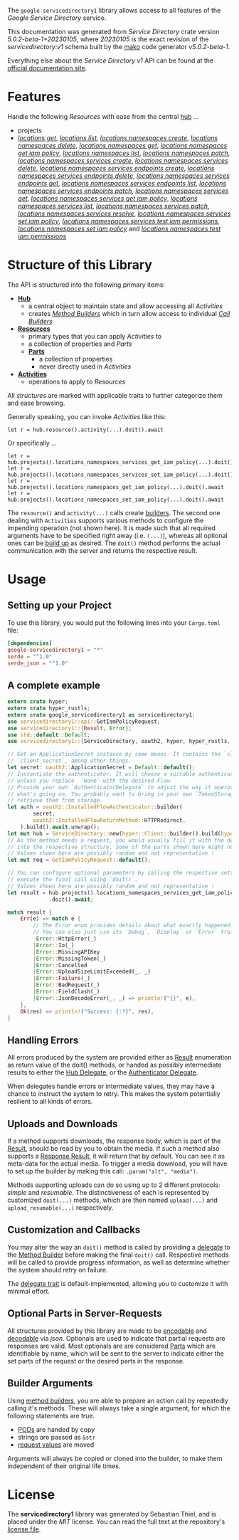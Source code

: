 <!---
DO NOT EDIT !
This file was generated automatically from 'src/generator/templates/api/README.md.mako'
DO NOT EDIT !
-->
The `google-servicedirectory1` library allows access to all features of the *Google Service Directory* service.

This documentation was generated from *Service Directory* crate version *5.0.2-beta-1+20230105*, where *20230105* is the exact revision of the *servicedirectory:v1* schema built by the [mako](http://www.makotemplates.org/) code generator *v5.0.2-beta-1*.

Everything else about the *Service Directory* *v1* API can be found at the
[official documentation site](https://cloud.google.com/service-directory).
# Features

Handle the following *Resources* with ease from the central [hub](https://docs.rs/google-servicedirectory1/5.0.2-beta-1+20230105/google_servicedirectory1/ServiceDirectory) ... 

* projects
 * [*locations get*](https://docs.rs/google-servicedirectory1/5.0.2-beta-1+20230105/google_servicedirectory1/api::ProjectLocationGetCall), [*locations list*](https://docs.rs/google-servicedirectory1/5.0.2-beta-1+20230105/google_servicedirectory1/api::ProjectLocationListCall), [*locations namespaces create*](https://docs.rs/google-servicedirectory1/5.0.2-beta-1+20230105/google_servicedirectory1/api::ProjectLocationNamespaceCreateCall), [*locations namespaces delete*](https://docs.rs/google-servicedirectory1/5.0.2-beta-1+20230105/google_servicedirectory1/api::ProjectLocationNamespaceDeleteCall), [*locations namespaces get*](https://docs.rs/google-servicedirectory1/5.0.2-beta-1+20230105/google_servicedirectory1/api::ProjectLocationNamespaceGetCall), [*locations namespaces get iam policy*](https://docs.rs/google-servicedirectory1/5.0.2-beta-1+20230105/google_servicedirectory1/api::ProjectLocationNamespaceGetIamPolicyCall), [*locations namespaces list*](https://docs.rs/google-servicedirectory1/5.0.2-beta-1+20230105/google_servicedirectory1/api::ProjectLocationNamespaceListCall), [*locations namespaces patch*](https://docs.rs/google-servicedirectory1/5.0.2-beta-1+20230105/google_servicedirectory1/api::ProjectLocationNamespacePatchCall), [*locations namespaces services create*](https://docs.rs/google-servicedirectory1/5.0.2-beta-1+20230105/google_servicedirectory1/api::ProjectLocationNamespaceServiceCreateCall), [*locations namespaces services delete*](https://docs.rs/google-servicedirectory1/5.0.2-beta-1+20230105/google_servicedirectory1/api::ProjectLocationNamespaceServiceDeleteCall), [*locations namespaces services endpoints create*](https://docs.rs/google-servicedirectory1/5.0.2-beta-1+20230105/google_servicedirectory1/api::ProjectLocationNamespaceServiceEndpointCreateCall), [*locations namespaces services endpoints delete*](https://docs.rs/google-servicedirectory1/5.0.2-beta-1+20230105/google_servicedirectory1/api::ProjectLocationNamespaceServiceEndpointDeleteCall), [*locations namespaces services endpoints get*](https://docs.rs/google-servicedirectory1/5.0.2-beta-1+20230105/google_servicedirectory1/api::ProjectLocationNamespaceServiceEndpointGetCall), [*locations namespaces services endpoints list*](https://docs.rs/google-servicedirectory1/5.0.2-beta-1+20230105/google_servicedirectory1/api::ProjectLocationNamespaceServiceEndpointListCall), [*locations namespaces services endpoints patch*](https://docs.rs/google-servicedirectory1/5.0.2-beta-1+20230105/google_servicedirectory1/api::ProjectLocationNamespaceServiceEndpointPatchCall), [*locations namespaces services get*](https://docs.rs/google-servicedirectory1/5.0.2-beta-1+20230105/google_servicedirectory1/api::ProjectLocationNamespaceServiceGetCall), [*locations namespaces services get iam policy*](https://docs.rs/google-servicedirectory1/5.0.2-beta-1+20230105/google_servicedirectory1/api::ProjectLocationNamespaceServiceGetIamPolicyCall), [*locations namespaces services list*](https://docs.rs/google-servicedirectory1/5.0.2-beta-1+20230105/google_servicedirectory1/api::ProjectLocationNamespaceServiceListCall), [*locations namespaces services patch*](https://docs.rs/google-servicedirectory1/5.0.2-beta-1+20230105/google_servicedirectory1/api::ProjectLocationNamespaceServicePatchCall), [*locations namespaces services resolve*](https://docs.rs/google-servicedirectory1/5.0.2-beta-1+20230105/google_servicedirectory1/api::ProjectLocationNamespaceServiceResolveCall), [*locations namespaces services set iam policy*](https://docs.rs/google-servicedirectory1/5.0.2-beta-1+20230105/google_servicedirectory1/api::ProjectLocationNamespaceServiceSetIamPolicyCall), [*locations namespaces services test iam permissions*](https://docs.rs/google-servicedirectory1/5.0.2-beta-1+20230105/google_servicedirectory1/api::ProjectLocationNamespaceServiceTestIamPermissionCall), [*locations namespaces set iam policy*](https://docs.rs/google-servicedirectory1/5.0.2-beta-1+20230105/google_servicedirectory1/api::ProjectLocationNamespaceSetIamPolicyCall) and [*locations namespaces test iam permissions*](https://docs.rs/google-servicedirectory1/5.0.2-beta-1+20230105/google_servicedirectory1/api::ProjectLocationNamespaceTestIamPermissionCall)




# Structure of this Library

The API is structured into the following primary items:

* **[Hub](https://docs.rs/google-servicedirectory1/5.0.2-beta-1+20230105/google_servicedirectory1/ServiceDirectory)**
    * a central object to maintain state and allow accessing all *Activities*
    * creates [*Method Builders*](https://docs.rs/google-servicedirectory1/5.0.2-beta-1+20230105/google_servicedirectory1/client::MethodsBuilder) which in turn
      allow access to individual [*Call Builders*](https://docs.rs/google-servicedirectory1/5.0.2-beta-1+20230105/google_servicedirectory1/client::CallBuilder)
* **[Resources](https://docs.rs/google-servicedirectory1/5.0.2-beta-1+20230105/google_servicedirectory1/client::Resource)**
    * primary types that you can apply *Activities* to
    * a collection of properties and *Parts*
    * **[Parts](https://docs.rs/google-servicedirectory1/5.0.2-beta-1+20230105/google_servicedirectory1/client::Part)**
        * a collection of properties
        * never directly used in *Activities*
* **[Activities](https://docs.rs/google-servicedirectory1/5.0.2-beta-1+20230105/google_servicedirectory1/client::CallBuilder)**
    * operations to apply to *Resources*

All *structures* are marked with applicable traits to further categorize them and ease browsing.

Generally speaking, you can invoke *Activities* like this:

```Rust,ignore
let r = hub.resource().activity(...).doit().await
```

Or specifically ...

```ignore
let r = hub.projects().locations_namespaces_services_get_iam_policy(...).doit().await
let r = hub.projects().locations_namespaces_services_set_iam_policy(...).doit().await
let r = hub.projects().locations_namespaces_get_iam_policy(...).doit().await
let r = hub.projects().locations_namespaces_set_iam_policy(...).doit().await
```

The `resource()` and `activity(...)` calls create [builders][builder-pattern]. The second one dealing with `Activities` 
supports various methods to configure the impending operation (not shown here). It is made such that all required arguments have to be 
specified right away (i.e. `(...)`), whereas all optional ones can be [build up][builder-pattern] as desired.
The `doit()` method performs the actual communication with the server and returns the respective result.

# Usage

## Setting up your Project

To use this library, you would put the following lines into your `Cargo.toml` file:

```toml
[dependencies]
google-servicedirectory1 = "*"
serde = "^1.0"
serde_json = "^1.0"
```

## A complete example

```Rust
extern crate hyper;
extern crate hyper_rustls;
extern crate google_servicedirectory1 as servicedirectory1;
use servicedirectory1::api::GetIamPolicyRequest;
use servicedirectory1::{Result, Error};
use std::default::Default;
use servicedirectory1::{ServiceDirectory, oauth2, hyper, hyper_rustls, chrono, FieldMask};

// Get an ApplicationSecret instance by some means. It contains the `client_id` and 
// `client_secret`, among other things.
let secret: oauth2::ApplicationSecret = Default::default();
// Instantiate the authenticator. It will choose a suitable authentication flow for you, 
// unless you replace  `None` with the desired Flow.
// Provide your own `AuthenticatorDelegate` to adjust the way it operates and get feedback about 
// what's going on. You probably want to bring in your own `TokenStorage` to persist tokens and
// retrieve them from storage.
let auth = oauth2::InstalledFlowAuthenticator::builder(
        secret,
        oauth2::InstalledFlowReturnMethod::HTTPRedirect,
    ).build().await.unwrap();
let mut hub = ServiceDirectory::new(hyper::Client::builder().build(hyper_rustls::HttpsConnectorBuilder::new().with_native_roots().https_or_http().enable_http1().enable_http2().build()), auth);
// As the method needs a request, you would usually fill it with the desired information
// into the respective structure. Some of the parts shown here might not be applicable !
// Values shown here are possibly random and not representative !
let mut req = GetIamPolicyRequest::default();

// You can configure optional parameters by calling the respective setters at will, and
// execute the final call using `doit()`.
// Values shown here are possibly random and not representative !
let result = hub.projects().locations_namespaces_services_get_iam_policy(req, "resource")
             .doit().await;

match result {
    Err(e) => match e {
        // The Error enum provides details about what exactly happened.
        // You can also just use its `Debug`, `Display` or `Error` traits
         Error::HttpError(_)
        |Error::Io(_)
        |Error::MissingAPIKey
        |Error::MissingToken(_)
        |Error::Cancelled
        |Error::UploadSizeLimitExceeded(_, _)
        |Error::Failure(_)
        |Error::BadRequest(_)
        |Error::FieldClash(_)
        |Error::JsonDecodeError(_, _) => println!("{}", e),
    },
    Ok(res) => println!("Success: {:?}", res),
}

```
## Handling Errors

All errors produced by the system are provided either as [Result](https://docs.rs/google-servicedirectory1/5.0.2-beta-1+20230105/google_servicedirectory1/client::Result) enumeration as return value of
the doit() methods, or handed as possibly intermediate results to either the 
[Hub Delegate](https://docs.rs/google-servicedirectory1/5.0.2-beta-1+20230105/google_servicedirectory1/client::Delegate), or the [Authenticator Delegate](https://docs.rs/yup-oauth2/*/yup_oauth2/trait.AuthenticatorDelegate.html).

When delegates handle errors or intermediate values, they may have a chance to instruct the system to retry. This 
makes the system potentially resilient to all kinds of errors.

## Uploads and Downloads
If a method supports downloads, the response body, which is part of the [Result](https://docs.rs/google-servicedirectory1/5.0.2-beta-1+20230105/google_servicedirectory1/client::Result), should be
read by you to obtain the media.
If such a method also supports a [Response Result](https://docs.rs/google-servicedirectory1/5.0.2-beta-1+20230105/google_servicedirectory1/client::ResponseResult), it will return that by default.
You can see it as meta-data for the actual media. To trigger a media download, you will have to set up the builder by making
this call: `.param("alt", "media")`.

Methods supporting uploads can do so using up to 2 different protocols: 
*simple* and *resumable*. The distinctiveness of each is represented by customized 
`doit(...)` methods, which are then named `upload(...)` and `upload_resumable(...)` respectively.

## Customization and Callbacks

You may alter the way an `doit()` method is called by providing a [delegate](https://docs.rs/google-servicedirectory1/5.0.2-beta-1+20230105/google_servicedirectory1/client::Delegate) to the 
[Method Builder](https://docs.rs/google-servicedirectory1/5.0.2-beta-1+20230105/google_servicedirectory1/client::CallBuilder) before making the final `doit()` call. 
Respective methods will be called to provide progress information, as well as determine whether the system should 
retry on failure.

The [delegate trait](https://docs.rs/google-servicedirectory1/5.0.2-beta-1+20230105/google_servicedirectory1/client::Delegate) is default-implemented, allowing you to customize it with minimal effort.

## Optional Parts in Server-Requests

All structures provided by this library are made to be [encodable](https://docs.rs/google-servicedirectory1/5.0.2-beta-1+20230105/google_servicedirectory1/client::RequestValue) and 
[decodable](https://docs.rs/google-servicedirectory1/5.0.2-beta-1+20230105/google_servicedirectory1/client::ResponseResult) via *json*. Optionals are used to indicate that partial requests are responses 
are valid.
Most optionals are are considered [Parts](https://docs.rs/google-servicedirectory1/5.0.2-beta-1+20230105/google_servicedirectory1/client::Part) which are identifiable by name, which will be sent to 
the server to indicate either the set parts of the request or the desired parts in the response.

## Builder Arguments

Using [method builders](https://docs.rs/google-servicedirectory1/5.0.2-beta-1+20230105/google_servicedirectory1/client::CallBuilder), you are able to prepare an action call by repeatedly calling it's methods.
These will always take a single argument, for which the following statements are true.

* [PODs][wiki-pod] are handed by copy
* strings are passed as `&str`
* [request values](https://docs.rs/google-servicedirectory1/5.0.2-beta-1+20230105/google_servicedirectory1/client::RequestValue) are moved

Arguments will always be copied or cloned into the builder, to make them independent of their original life times.

[wiki-pod]: http://en.wikipedia.org/wiki/Plain_old_data_structure
[builder-pattern]: http://en.wikipedia.org/wiki/Builder_pattern
[google-go-api]: https://github.com/google/google-api-go-client

# License
The **servicedirectory1** library was generated by Sebastian Thiel, and is placed 
under the *MIT* license.
You can read the full text at the repository's [license file][repo-license].

[repo-license]: https://github.com/Byron/google-apis-rsblob/main/LICENSE.md

